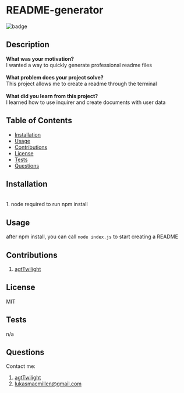 
# README-generator
![badge](https://img.shields.io/badge/License-MIT-yellow.svg)

## Description
**What was your motivation?** <br>
I wanted a way to quickly generate professional readme files <br><br>
**What problem does your project solve?** <br>
This project allows me to create a readme through the terminal <br><br>
**What did you learn from this project?** <br>
I learned how to use inquirer and create documents with user data
        
## Table of Contents
- [Installation](#installation)
- [Usage](#usage)
- [Contributions](#contributions)
- [License](#license)
- [Tests](#tests)
- [Questions](#questions)
        
## Installation
<br>1. node required to run npm install
        
## Usage
after npm install, you can call `node index.js` to start creating a README
        
## Contributions
1. [agtTwilight](https://github.com/agtTwilight)
        
## License
MIT

## Tests
n/a
        
## Questions
Contact me: 
1. [agtTwilight](https://github.com/agtTwilight)
2. [lukasmacmillen@gmail.com](mailto:lukasmacmillen@gmail.com)